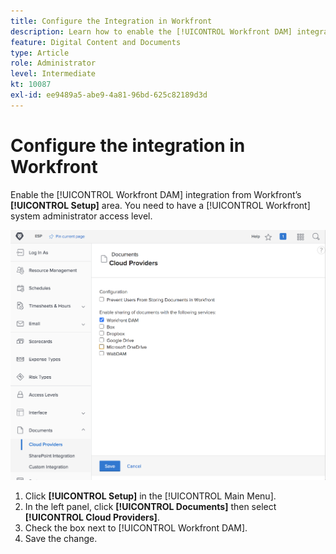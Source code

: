 ```yaml
---
title: Configure the Integration in Workfront
description: Learn how to enable the [!UICONTROL Workfront DAM] integration at the system administrator access level.
feature: Digital Content and Documents
type: Article
role: Administrator
level: Intermediate
kt: 10087
exl-id: ee9489a5-abe9-4a81-96bd-625c82189d3d
---
```

# Configure the integration in Workfront

Enable the [!UICONTROL Workfront DAM] integration from Workfront’s **[!UICONTROL Setup]** area. You need to have a [!UICONTROL Workfront] system administrator access level.

![A screenshot of the [!UICONTROL Cloud Providers] configuration page](assets/01-configure-the-integration-in-workfront.png)

1. Click **[!UICONTROL Setup]** in the [!UICONTROL Main Menu].
1. In the left panel, click **[!UICONTROL Documents]** then select **[!UICONTROL Cloud Providers]**.
1. Check the box next to [!UICONTROL Workfront DAM].
1. Save the change.

<!--
Learn more graphic and documentation article link, below
* Enabling Workfront DAM
 -->
